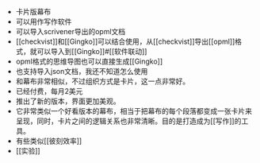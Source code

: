 - 卡片版幕布
- 可以用作写作软件
- 可以导入scrivener导出的opml文档
- [[checkvist]]和[[Gingko]]可以结合使用，从[[checkvist]]导出[[opml]]格式，就可以导入到[[Gingko]]#[[软件联动]]
- opml格式的思维导图也可以直接生成[[Gingko]]
- 也支持导入json文档，我还不知道怎么使用
- 和幕布非常相似，不过组织方式是卡片，这一点非常好。
- 已经付费，每月2美元
- 推出了新的版本，界面更加美观。
- 它非常类似一个好看版本的幕布，相当于把幕布的每个段落都变成一张卡片来呈现，同时，卡片之间的逻辑关系也非常清晰。目的是打造成为[[写作]]的工具。
- 有些类似[[彼刻效率]]
- [[实验]]
